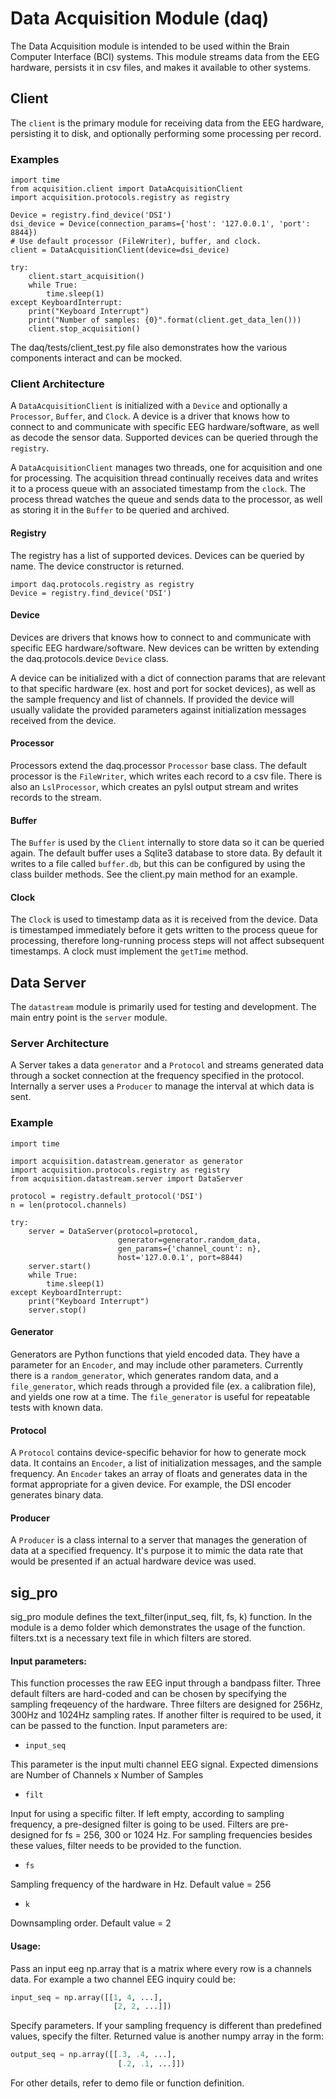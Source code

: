 # Data Acquisition Module (daq)

The Data Acquisition module is intended to be used within the Brain Computer Interface (BCI) systems. This module streams data from the EEG hardware, persists it in csv files, and makes it available to other systems.

## Client

The `client` is the primary module for receiving data from the EEG hardware, persisting it to disk, and optionally performing some processing per record.

### Examples

    import time
    from acquisition.client import DataAcquisitionClient
    import acquisition.protocols.registry as registry

    Device = registry.find_device('DSI')
    dsi_device = Device(connection_params={'host': '127.0.0.1', 'port': 8844})
    # Use default processor (FileWriter), buffer, and clock.
    client = DataAcquisitionClient(device=dsi_device)

    try:
        client.start_acquisition()
        while True:
            time.sleep(1)
    except KeyboardInterrupt:
        print("Keyboard Interrupt")
        print("Number of samples: {0}".format(client.get_data_len()))
        client.stop_acquisition()

The daq/tests/client_test.py file also demonstrates how the various components interact and can be mocked.

### Client Architecture

A `DataAcquisitionClient` is initialized with a `Device`  and optionally a `Processor`, `Buffer`, and `Clock`. A device is a driver that knows how to connect to and communicate with specific EEG hardware/software, as well as decode the sensor data. Supported devices can be queried through the `registry`.

A `DataAcquisitionClient` manages two threads, one for acquisition and one for processing. The acquisition thread continually receives data and writes it to a process queue with an associated timestamp from the `clock`. The process thread watches the queue and sends data to the processor, as well as storing it in the `Buffer` to be queried and archived.

#### Registry

The registry has a list of supported devices. Devices can be queried by name. The device constructor is returned.

    import daq.protocols.registry as registry
    Device = registry.find_device('DSI')


#### Device

Devices are drivers that knows how to connect to and communicate with specific EEG hardware/software. New devices can be written by extending the daq.protocols.device `Device` class.

A device can be initialized with a dict of connection params that are relevant to that specific hardware (ex. host and port for socket devices), as well as the sample frequency and list of channels. If provided the device will usually validate the provided parameters against initialization messages received from the device.

#### Processor

Processors extend the daq.processor `Processor` base class. The default processor is the `FileWriter`, which writes each record to a csv file. There is also an `LslProcessor`, which creates an pylsl output stream and writes records to the stream.

#### Buffer

The `Buffer` is used by the `Client` internally to store data so it can be queried again. The default buffer uses a Sqlite3 database to store data. By default it writes to a file called `buffer.db`, but this can be configured by using the class builder methods. See the client.py main method for an example.

#### Clock

The `Clock` is used to timestamp data as it is received from the device. Data is timestamped immediately before it gets written to the process queue for processing, therefore long-running process steps will not affect subsequent timestamps. A clock must implement the `getTime` method.


## Data Server

The `datastream` module is primarily used for testing and development. The main entry point is the `server` module.

### Server Architecture

A Server takes a data `generator` and a `Protocol` and streams generated data  through a socket connection at the frequency specified in the protocol. Internally a server uses a `Producer` to manage the interval at which data is sent.

### Example

    import time

    import acquisition.datastream.generator as generator
    import acquisition.protocols.registry as registry
    from acquisition.datastream.server import DataServer

    protocol = registry.default_protocol('DSI')
    n = len(protocol.channels)

    try:
        server = DataServer(protocol=protocol,
                            generator=generator.random_data,
                            gen_params={'channel_count': n},
                            host='127.0.0.1', port=8844)
        server.start()
        while True:
            time.sleep(1)
    except KeyboardInterrupt:
        print("Keyboard Interrupt")
        server.stop()

#### Generator

Generators are Python functions that yield encoded data. They have a parameter for an 
`Encoder`, and may include other parameters. Currently there is a `random_generator`, which generates random data, and a `file_generator`, which reads through a provided file (ex. a calibration file), and yields one row at a time. The `file_generator` is useful for repeatable tests with known data.

#### Protocol

A `Protocol` contains device-specific behavior for how to generate mock data. It contains an `Encoder`, a list of initialization messages, and the sample frequency. An `Encoder` takes an array of floats and generates data in the format appropriate for a given device. For example, the DSI encoder generates binary data.


#### Producer

A `Producer` is a class internal to a server that manages the generation of data at a specified frequency. It's purpose it to mimic the data rate that would be presented if an actual hardware device was used.

## sig_pro

sig_pro module defines the text_filter(input_seq, filt, fs, k) function. In the module is a demo folder which demonstrates the usage of the function. filters.txt is a necessary text file in which filters are stored.

#### Input parameters:

This function processes the raw EEG input through a bandpass filter. Three default filters are hard-coded and can be chosen by specifying the sampling freqeuency of the hardware. Three filters are designed for 256Hz, 300Hz and 1024Hz sampling rates. If another filter is required to be used, it can be passed to the function. Input parameters are:

* ```input_seq```

This parameter is the input multi channel EEG signal. Expected dimensions are Number of Channels x Number of Samples

* ```filt```

Input for using a specific filter. If left empty, according to sampling frequency, a pre-designed filter is going to be used. Filters are pre-designed for fs = 256, 300 or 1024 Hz. For sampling frequencies besides these values, filter needs to be provided to the function.

* ```fs```

Sampling frequency of the hardware in Hz. Default value = 256

* ```k```

Downsampling order. Default value = 2
#### Usage:

Pass an input eeg np.array that is a matrix where every row is a channels data. For example a two channel EEG inquiry could be:

```python
input_seq = np.array([[1, 4, ...],
       	               [2, 2, ...]])
```

Specify parameters. If your sampling frequency is different than predefined values, specify the filter. Returned value is another numpy array in the form:

```python
output_seq = np.array([[.3, .4, ...],
       	                [.2, .1, ...]])
```

For other details, refer to demo file or function definition.
